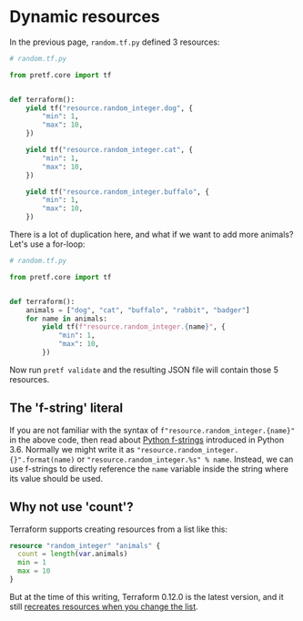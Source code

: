 # Dynamic resources

In the previous page, `random.tf.py` defined 3 resources:

```python
# random.tf.py

from pretf.core import tf


def terraform():
    yield tf("resource.random_integer.dog", {
        "min": 1,
        "max": 10,
    })

    yield tf("resource.random_integer.cat", {
        "min": 1,
        "max": 10,
    })

    yield tf("resource.random_integer.buffalo", {
        "min": 1,
        "max": 10,
    })
```

There is a lot of duplication here, and what if we want to add more animals? Let's use a for-loop:

```python
# random.tf.py

from pretf.core import tf


def terraform():
    animals = ["dog", "cat", "buffalo", "rabbit", "badger"]
    for name in animals:
        yield tf(f"resource.random_integer.{name}", {
            "min": 1,
            "max": 10,
        })
```

Now run `pretf validate` and the resulting JSON file will contain those 5 resources.

## The 'f-string' literal

If you are not familiar with the syntax of `f"resource.random_integer.{name}"` in the above code, then read about [Python f-strings](https://www.python.org/dev/peps/pep-0498/) introduced in Python 3.6. Normally we might write it as `"resource.random_integer.{}".format(name)` or `"resource.random_integer.%s" % name`. Instead, we can use f-strings to directly reference the `name` variable inside the string where its value should be used.

## Why not use 'count'?

Terraform supports creating resources from a list like this:

```terraform
resource "random_integer" "animals" {
  count = length(var.animals)
  min = 1
  max = 10
}
```

But at the time of this writing, Terraform 0.12.0 is the latest version, and it still [recreates resources when you change the list](https://github.com/hashicorp/terraform/issues/17179).

